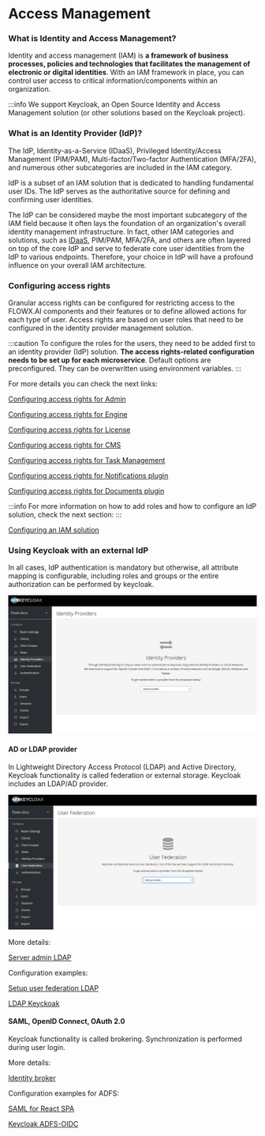# Access Management

### **What is Identity and Access Management?**

Identity and access management (IAM) is **a framework of business processes, policies and technologies that facilitates the management of electronic or digital identities**. With an IAM framework in place, you can control user access to critical information/components within an organization.

:::info
We support Keycloak, an Open Source Identity and Access Management solution (or other solutions based on the Keycloak project).

### What is an Identity Provider (IdP)?

The IdP, Identity-as-a-Service (IDaaS), Privileged Identity/Access Management (PIM/PAM), Multi-factor/Two-factor Authentication (MFA/2FA), and numerous other subcategories are included in the IAM category.

IdP is a subset of an IAM solution that is dedicated to handling fundamental user IDs. The IdP serves as the authoritative source for defining and confirming user identities.

The IdP can be considered maybe the most important subcategory of the IAM field because it often lays the foundation of an organization's overall identity management infrastructure. In fact, other IAM categories and solutions, such as [IDaaS](https://jumpcloud.com/blog/identity-as-a-service-idaas), PIM/PAM, MFA/2FA, and others are often layered on top of the core IdP and serve to federate core user identities from the IdP to various endpoints. Therefore, your choice in IdP will have a profound influence on your overall IAM architecture.

### Configuring access rights

Granular access rights can be configured for restricting access to the FLOWX.AI components and their features or to define allowed actions for each type of user. Access rights are based on user roles that need to be configured in the identity provider management solution.

:::caution
To configure the roles for the users, they need to be added first to an identity provider (IdP) solution. **The access rights-related configuration needs to be set up for each microservice**. Default options are preconfigured. They can be overwritten using environment variables.
:::

For more details you can check the next links:

[Configuring access rights for Admin](../../../flowx-designer/designer-setup-guide/)

[Configuring access rights for Engine](../flowx-engine-setup-guide/configuring-access-rights-for-engine.md)

[Configuring access rights for License](../license-engine-setup-guide/configuring-access-rights-for-license.md)

[Configuring access rights for CMS](../cms-setup-guide/configuring-access-rights-for-cms.md)

[Configuring access rights for Task Management](../../plugins/plugins-setup-guide/task-management-plugin-setup/configuring-access-rights-for-task-management.md)

[Configuring access rights for Notifications plugin](../../plugins/plugins-setup-guide/notifications-plugin-setup/configuring-access-rights-for-notifications.md)

[Configuring access rights for Documents plugin](../../plugins/plugins-setup-guide/documents-plugin-setup/configuring-access-rights-for-documents.md)

:::info
For more information on how to add roles and how to configure an IdP solution, check the next section:
:::

[Configuring an IAM solution](./configuring-an-iam-solution)

### Using Keycloak with an external IdP

In all cases, IdP authentication is mandatory but otherwise, all attribute mapping is configurable, including roles and groups or the entire authorization can be performed by keycloak.

![](../../img/LDAP_keycloak.png)

#### AD or LDAP provider

In Lightweight Directory Access Protocol (LDAP) and Active Directory, Keycloak functionality is called federation or external storage. Keycloak includes an LDAP/AD provider.

![](../../img/LDAP_federation.png)

More details:

[Server admin LDAP](https://www.keycloak.org/docs/latest/server_admin/#_ldap)

Configuration examples:

[Setup user federation LDAP](https://documentation.abas.cloud/en/abas-keycloak/setup-user-federation-ldap.html)

[LDAP Keyckoak](https://blog.please-open.it/ldap-keycloak/)

#### SAML, OpenID Connect, OAuth 2.0

Keycloak functionality is called brokering. Synchronization is performed during user login.

More details:

[Identity broker](https://www.keycloak.org/docs/latest/server_admin/#_identity_broker_first_login)

Configuration examples for ADFS:

[SAML for React SPA](https://blog.samlsecurity.com/post/saml-for-react-spa/)

[Keycloak ADFS-OIDC](https://www.michaelboeynaems.com/keycloak-ADFS-OIDC.html)